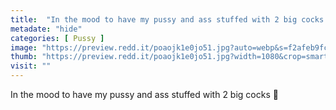 ```yaml
---
title:  "In the mood to have my pussy and ass stuffed with 2 big cocks 🤤"
metadate: "hide"
categories: [ Pussy ]
image: "https://preview.redd.it/poaojk1e0jo51.jpg?auto=webp&s=f2afeb9fc0d956eb93c9a9ea3a64339e206a9f18"
thumb: "https://preview.redd.it/poaojk1e0jo51.jpg?width=1080&crop=smart&auto=webp&s=93f4fce71611e1d4733d759763325fab354a70b8"
visit: ""
---
```

In the mood to have my pussy and ass stuffed with 2 big cocks 🤤
